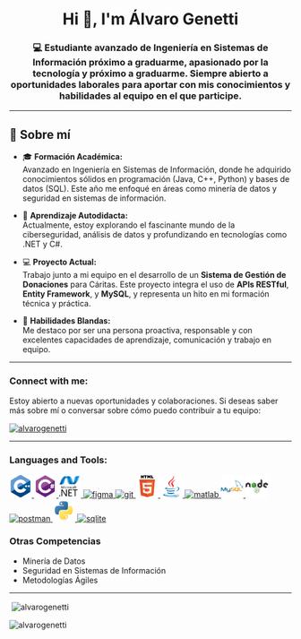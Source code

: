 <h1 align="center">Hi 👋, I'm Álvaro Genetti</h1>
<h3 align="center">💻 Estudiante avanzado de Ingeniería en Sistemas de Información próximo a graduarme, apasionado por la tecnología y próximo a graduarme. Siempre abierto a oportunidades laborales para aportar con mis conocimientos y habilidades al equipo en el que participe.</h3>

[comment]: <> (<p align="left"> <img src="https://komarev.com/ghpvc/?username=alvarogenetti&label=Profile%20views&color=0e75b6&style=flat" alt="alvarogenetti" /> </p>)

---

## 🌟 Sobre mí  

- 🎓 **Formación Académica:**  
  Avanzado en Ingeniería en Sistemas de Información, donde he adquirido conocimientos sólidos en programación (Java, C++, Python) y bases de datos (SQL). Este año me enfoqué en áreas como minería de datos y seguridad en sistemas de información.  

- 🚀 **Aprendizaje Autodidacta:**  
  Actualmente, estoy explorando el fascinante mundo de la ciberseguridad, análisis de datos y profundizando en tecnologías como .NET y C#.  

- 💻 **Proyecto Actual:**  
  Trabajo junto a mi equipo en el desarrollo de un **Sistema de Gestión de Donaciones** para Cáritas. Este proyecto integra el uso de **APIs RESTful**, **Entity Framework**, y **MySQL**, y representa un hito en mi formación técnica y práctica.  

- 🤝 **Habilidades Blandas:**  
  Me destaco por ser una persona proactiva, responsable y con excelentes capacidades de aprendizaje, comunicación y trabajo en equipo.  

---

<h3 align="left">Connect with me:</h3>
<p align="left">
Estoy abierto a nuevas oportunidades y colaboraciones. Si deseas saber más sobre mí o conversar sobre cómo puedo contribuir a tu equipo:  
  
<a href="https://linkedin.com/in/alvaro-genetti" target="blank"><img align="center" src="https://raw.githubusercontent.com/rahuldkjain/github-profile-readme-generator/master/src/images/icons/Social/linked-in-alt.svg" alt="alvarogenetti" height="30" width="40" /></a>
</p>

---

<h3 align="left">Languages and Tools:</h3>
<p align="left"> <a href="https://www.w3schools.com/cpp/" target="_blank" rel="noreferrer"> <img src="https://raw.githubusercontent.com/devicons/devicon/master/icons/cplusplus/cplusplus-original.svg" alt="cplusplus" width="40" height="40"/> </a> <a href="https://www.w3schools.com/cs/" target="_blank" rel="noreferrer"> <img src="https://raw.githubusercontent.com/devicons/devicon/master/icons/csharp/csharp-original.svg" alt="csharp" width="40" height="40"/> </a> <a href="https://dotnet.microsoft.com/" target="_blank" rel="noreferrer"> <img src="https://raw.githubusercontent.com/devicons/devicon/master/icons/dot-net/dot-net-original-wordmark.svg" alt="dotnet" width="40" height="40"/> </a> <a href="https://www.figma.com/" target="_blank" rel="noreferrer"> <img src="https://www.vectorlogo.zone/logos/figma/figma-icon.svg" alt="figma" width="40" height="40"/> </a> <a href="https://git-scm.com/" target="_blank" rel="noreferrer"> <img src="https://www.vectorlogo.zone/logos/git-scm/git-scm-icon.svg" alt="git" width="40" height="40"/> </a> <a href="https://www.w3.org/html/" target="_blank" rel="noreferrer"> <img src="https://raw.githubusercontent.com/devicons/devicon/master/icons/html5/html5-original-wordmark.svg" alt="html5" width="40" height="40"/> </a> <a href="https://www.java.com" target="_blank" rel="noreferrer"> <img src="https://raw.githubusercontent.com/devicons/devicon/master/icons/java/java-original.svg" alt="java" width="40" height="40"/> </a> <a href="https://www.mathworks.com/" target="_blank" rel="noreferrer"> <img src="https://upload.wikimedia.org/wikipedia/commons/2/21/Matlab_Logo.png" alt="matlab" width="40" height="40"/> </a> <a href="https://www.mysql.com/" target="_blank" rel="noreferrer"> <img src="https://raw.githubusercontent.com/devicons/devicon/master/icons/mysql/mysql-original-wordmark.svg" alt="mysql" width="40" height="40"/> </a> <a href="https://nodejs.org" target="_blank" rel="noreferrer"> <img src="https://raw.githubusercontent.com/devicons/devicon/master/icons/nodejs/nodejs-original-wordmark.svg" alt="nodejs" width="40" height="40"/> </a> <a href="https://postman.com" target="_blank" rel="noreferrer"> <img src="https://www.vectorlogo.zone/logos/getpostman/getpostman-icon.svg" alt="postman" width="40" height="40"/> </a> <a href="https://www.python.org" target="_blank" rel="noreferrer"> <img src="https://raw.githubusercontent.com/devicons/devicon/master/icons/python/python-original.svg" alt="python" width="40" height="40"/> </a> <a href="https://www.sqlite.org/" target="_blank" rel="noreferrer"> <img src="https://www.vectorlogo.zone/logos/sqlite/sqlite-icon.svg" alt="sqlite" width="40" height="40"/> </a> </p>

### Otras Competencias  
- Minería de Datos  
- Seguridad en Sistemas de Información  
- Metodologías Ágiles  

---

<p>&nbsp;<img align="center" src="https://github-readme-stats.vercel.app/api?username=alvarogenetti&show_icons=true&locale=en" alt="alvarogenetti" /></p>

<p><img align="center" src="https://github-readme-streak-stats.herokuapp.com/?user=alvarogenetti&" alt="alvarogenetti" /></p>
